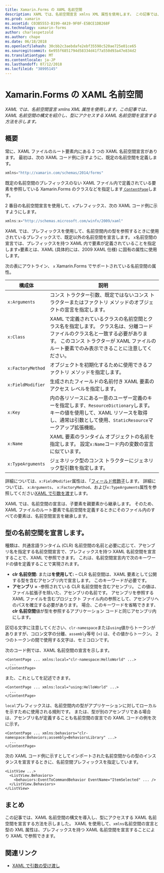 ```yaml
---
title: Xamarin.Forms の XAML 名前空間
description: XAML では、名前空間宣言 xmlns XML 属性を使用します。 この記事では、XAML 名前空間の構文を紹介し、型にアクセスする XAML 名前空間を宣言する方法を示します。
ms.prod: xamarin
ms.assetid: C03B5553-B199-4A19-9F0F-E5BCE1DB268F
ms.technology: xamarin-forms
author: charlespetzold
ms.author: chape
ms.date: 06/18/2018
ms.openlocfilehash: 30cbb2c3aebdafe2ebf35598c520ae725e01ce65
ms.sourcegitcommit: 6e955f6851794d58334d41f7a550d93a47e834d2
ms.translationtype: MT
ms.contentlocale: ja-JP
ms.lasthandoff: 07/12/2018
ms.locfileid: "38995145"
---
```

# <a name="xaml-namespaces-in-xamarinforms"></a>Xamarin.Forms の XAML 名前空間

_XAML では、名前空間宣言 xmlns XML 属性を使用します。この記事では、XAML 名前空間の構文を紹介し、型にアクセスする XAML 名前空間を宣言する方法を示します。_

## <a name="overview"></a>概要

常に、XAML ファイルのルート要素内にある 2 つの XAML 名前空間宣言があります。 最初は、次の XAML コード例に示すように、既定の名前空間を定義します。

```csharp
xmlns="http://xamarin.com/schemas/2014/forms"
```

既定の名前空間のプレフィックスのない XAML ファイル内で定義されている要素を参照している Xamarin.Forms のクラスなどを指定します[ `ContentPage`](xref:Xamarin.Forms.ContentPage)します。

2 番目の名前空間宣言を使用して、`x`プレフィックス、次の XAML コード例に示すようにします。

```csharp
xmlns:x="http://schemas.microsoft.com/winfx/2009/xaml"
```

XAML では、プレフィックスを使用して、名前空間内の型を参照するときに使用されているプレフィックスで、既定以外の名前空間を宣言します。 `x`名前空間の宣言では、プレフィックスを持つ XAML 内で要素が定義されていることを指定します`x`要素とは、XAML (具体的には、2009 XAML 仕様) に固有の属性に使用します。

次の表にアウトライン、 `x` Xamarin.Forms でサポートされている名前空間の属性。

|構成体|説明|
|--- |--- |
|`x:Arguments`|コンス トラクター引数、既定ではないコンス トラクターまたはファクトリ メソッドのオブジェクトの宣言を指定します。|
|`x:Class`|XAML で定義されているクラスの名前空間とクラス名を指定します。 クラス名は、分離コード ファイルのクラス名と一致する必要があります。 このコンス トラクターが XAML ファイルのルート要素でのみ表示できることに注意してください。|
|`x:FactoryMethod`|オブジェクトを初期化するために使用できるファクトリ メソッドを指定します。|
|`x:FieldModifier`|生成されたフィールドの名前付き XAML 要素のアクセス レベルを指定します。|
|`x:Key`|内の各リソースにある一意のユーザー定義のキーを指定します、`ResourceDictionary`します。 キーの値を使用して、XAML リソースを取得し、通常は引数として使用、`StaticResource`マークアップ拡張機能。|
|`x:Name`|XAML 要素のランタイム オブジェクトの名前を指定します。 設定`x:Name`コード内の変数の宣言に似ています。|
|`x:TypeArguments`|ジェネリック型のコンス トラクターにジェネリック型引数を指定します。|

詳細については、`x:FieldModifier`属性は、「[フィールド修飾子](~/xamarin-forms/xaml/field-modifiers.md)します。 詳細については、 `x:Arguments`、 `x:FactoryMethod`、および`x:TypeArguments`属性を参照してください[XAML で引数を渡す](~/xamarin-forms/xaml/passing-arguments.md)します。

XAML では、名前空間の宣言は、子要素を親要素から継承します。 そのため、XAML ファイルのルート要素で名前空間を定義するときにそのファイル内のすべての要素は、名前空間宣言を継承します。

## <a name="declaring-namespaces-for-types"></a>型の名前空間を宣言します。

種類は、共通言語ランタイム (CLR) 名前空間の名前と必要に応じて、アセンブリ名を指定する名前空間宣言で、プレフィックスを持つ XAML 名前空間を宣言することで、XAML で参照できます。 これは、名前空間宣言内で次のキーワードの値を定義することで実現されます。

- **clr 名前空間:** または**を使用して:** – CLR 名前空間は、XAML 要素として公開する型を含むアセンブリ内で宣言します。 このキーワードが必要です。
- **アセンブリ =** -参照されている CLR 名前空間を含むアセンブリ。 この値は、ファイル拡張子を除いた、アセンブリの名前です。 アセンブリを参照する XAML ファイルを含むプロジェクト ファイル内の参照として、アセンブリへのパスを確立する必要があります。 場合、このキーワードを省略できます、 **clr 名前空間**値が型を参照するアプリケーション コードと同じアセンブリ内にします。

区切る文字に注意してください、`clr-namespace`または`using`値からトークンがありますが、コロン文字の分離、`assembly`等号 (=) は、その値からトークン。 2 つのトークンの間で使用する文字は、セミコロンです。

次のコード例では、XAML 名前空間の宣言を示します。

```xaml
<ContentPage ... xmlns:local="clr-namespace:HelloWorld" ...>
  ...
</ContentPage>
```

また、これとしてを記述できます。

```xaml
<ContentPage ... xmlns:local="using:HelloWorld" ...>
  ...
</ContentPage>
```

`local`プレフィックスは、名前空間内の型がアプリケーションに対してローカルを示すために使用される規則です。 または、型が別のアセンブリである場合は、アセンブリ名が定義することも名前空間の宣言での XAML コードの例を次に示す。

```xaml
<ContentPage ... xmlns:behaviors="clr-namespace:Behaviors;assembly=BehaviorsLibrary" ...>
  ...
</ContentPage>
```

次の XAML コード例に示すとしてインポートされた名前空間からの型のインスタンスを宣言するときに、名前空間プレフィックスを指定しています。

```xaml
<ListView ...>
  <ListView.Behaviors>
    <behaviors:EventToCommandBehavior EventName="ItemSelected" ... />
  </ListView.Behaviors>
</ListView>
```

## <a name="summary"></a>まとめ

この記事では、XAML 名前空間の構文を導入し、型にアクセスする XAML 名前空間を宣言する方法を示しました。 XAML を使用して、`xmlns`名前空間の宣言と型の XML 属性は、プレフィックスを持つ XAML 名前空間を宣言することにより XAML で参照できます。


## <a name="related-links"></a>関連リンク

- [XAML で引数の受け渡し](~/xamarin-forms/xaml/passing-arguments.md)
